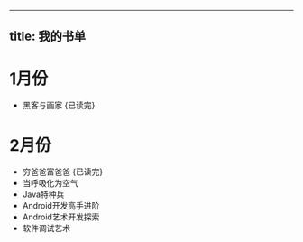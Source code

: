 
---
title: 我的书单
---

# 1月份 

- 黑客与画家 {已读完}

# 2月份

- 穷爸爸富爸爸 {已读完}
- 当呼吸化为空气
- Java特种兵
- Android开发高手进阶 
- Android艺术开发探索
- 软件调试艺术
